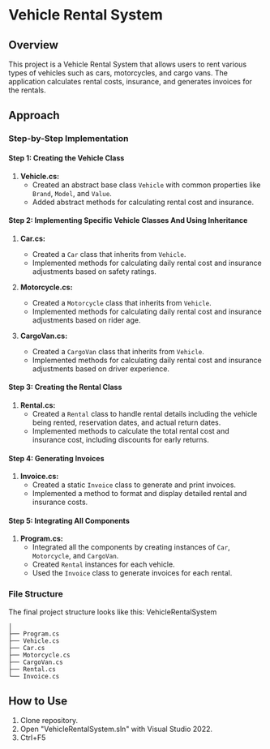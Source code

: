 # Vehicle Rental System

## Overview
This project is a Vehicle Rental System that allows users to rent various types of vehicles such as cars, motorcycles, and cargo vans. The application calculates rental costs, insurance, and generates invoices for the rentals.

## Approach

### Step-by-Step Implementation

#### Step 1: Creating the Vehicle Class
1. **Vehicle.cs:**
   - Created an abstract base class `Vehicle` with common properties like `Brand`, `Model`, and `Value`.
   - Added abstract methods for calculating rental cost and insurance.

#### Step 2: Implementing Specific Vehicle Classes And Using Inheritance
1. **Car.cs:**
   - Created a `Car` class that inherits from `Vehicle`.
   - Implemented methods for calculating daily rental cost and insurance adjustments based on safety ratings.

2. **Motorcycle.cs:**
   - Created a `Motorcycle` class that inherits from `Vehicle`.
   - Implemented methods for calculating daily rental cost and insurance adjustments based on rider age.

3. **CargoVan.cs:**
   - Created a `CargoVan` class that inherits from `Vehicle`.
   - Implemented methods for calculating daily rental cost and insurance adjustments based on driver experience.

#### Step 3: Creating the Rental Class
1. **Rental.cs:**
   - Created a `Rental` class to handle rental details including the vehicle being rented, reservation dates, and actual return dates.
   - Implemented methods to calculate the total rental cost and insurance cost, including discounts for early returns.

#### Step 4: Generating Invoices
1. **Invoice.cs:**
   - Created a static `Invoice` class to generate and print invoices.
   - Implemented a method to format and display detailed rental and insurance costs.

#### Step 5: Integrating All Components
1. **Program.cs:**
   - Integrated all the components by creating instances of `Car`, `Motorcycle`, and `CargoVan`.
   - Created `Rental` instances for each vehicle.
   - Used the `Invoice` class to generate invoices for each rental.

### File Structure
The final project structure looks like this:
VehicleRentalSystem

```
│
├── Program.cs
├── Vehicle.cs
├── Car.cs
├── Motorcycle.cs
├── CargoVan.cs
├── Rental.cs
└── Invoice.cs
```

## How to Use

1. Clone repository.
2. Open "VehicleRentalSystem.sln" with Visual Studio 2022.
3. Ctrl+F5
